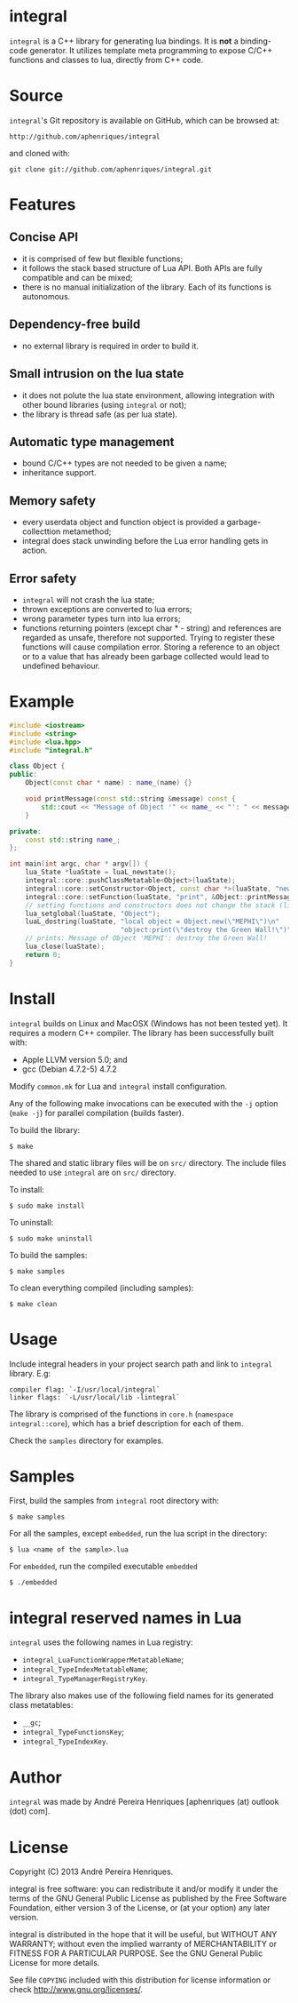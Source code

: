 # integral

`integral` is a C++ library for generating lua bindings. It is **not** a binding-code generator. It utilizes template meta programming to expose C/C++ functions and classes to lua, directly from C++ code.


# Source

`integral`'s Git repository is available on GitHub, which can be browsed at:

    http://github.com/aphenriques/integral

and cloned with:

    git clone git://github.com/aphenriques/integral.git


# Features

## Concise API

* it is comprised of few but flexible functions;
* it follows the stack based structure of Lua API. Both APIs are fully compatible and can be mixed;
* there is no manual initialization of the library. Each of its functions is autonomous.

## Dependency-free build

* no external library is required in order to build it.

## Small intrusion on the lua state

* it does not polute the lua state environment, allowing integration with other bound libraries (using `integral` or not);
* the library is thread safe (as per lua state).

## Automatic type management

* bound C/C++ types are not needed to be given a name;
* inheritance support.

## Memory safety

* every userdata object and function object is provided a garbage-collecttion metamethod;
* integral does stack unwinding before the Lua error handling gets in action.

## Error safety

* `integral` will not crash the lua state;
* thrown exceptions are converted to lua errors;
* wrong parameter types turn into lua errors;
* functions returning pointers (except char * - string) and references are regarded as unsafe, therefore not supported. Trying to register these functions will cause compilation error. Storing a reference to an object or to a value that has already been garbage collected would lead to undefined behaviour.


# Example

```cpp
#include <iostream>
#include <string>
#include <lua.hpp>
#include "integral.h"

class Object {
public:
    Object(const char * name) : name_(name) {}

    void printMessage(const std::string &message) const {
        std::cout << "Message of Object '" << name_ << "': " << message << std::endl;
    }

private:
    const std::string name_;
};

int main(int argc, char * argv[]) {
    lua_State *luaState = luaL_newstate();
    integral::core::pushClassMetatable<Object>(luaState);
    integral::core::setConstructor<Object, const char *>(luaState, "new");
    integral::core::setFunction(luaState, "print", &Object::printMessage);
    // setting functions and constructors does not change the stack (like Lua API)
    lua_setglobal(luaState, "Object");
    luaL_dostring(luaState, "local object = Object.new(\"MEPHI\")\n"
                            "object:print(\"destroy the Green Wall!\")");
    // prints: Message of Object 'MEPHI': destroy the Green Wall!
    lua_close(luaState);
    return 0;
}
```


# Install

`integral` builds on Linux and MacOSX (Windows has not been tested yet). It requires a modern C++ compiler. The library has been successfully built with:

* Apple LLVM version 5.0; and
* gcc (Debian 4.7.2-5) 4.7.2

Modify `common.mk` for Lua and `integral` install configuration.

Any of the following make invocations can be executed with the `-j` option (`make -j`) for parallel compilation (builds faster).

To build the library:

    $ make

The shared and static library files will be on `src/` directory. The include files needed to use `integral` are on `src/` directory.

To install:

    $ sudo make install

To uninstall:

    $ sudo make uninstall

To build the samples:

    $ make samples

To clean everything compiled (including samples):

    $ make clean


# Usage

Include integral headers in your project search path and link to `integral` library. E.g:

    compiler flag: `-I/usr/local/integral`
    linker flags: `-L/usr/local/lib -lintegral`

The library is comprised of the functions in `core.h` (`namespace integral::core`), which has a brief description for each of them.

Check the `samples` directory for examples.


# Samples

First, build the samples from `integral` root directory with:

    $ make samples

For all the samples, except `embedded`, run the lua script in the directory:

    $ lua <name of the sample>.lua

For `embedded`, run the compiled executable `embedded`

    $ ./embedded


# integral reserved names in Lua

`integral` uses the following names in Lua registry:

* `integral_LuaFunctionWrapperMetatableName`;
* `integral_TypeIndexMetatableName`;
* `integral_TypeManagerRegistryKey`.

The library also makes use of the following field names for its generated class metatables:

* `__gc`;
* `integral_TypeFunctionsKey`;
* `integral_TypeIndexKey`.


# Author

`integral` was made by André Pereira Henriques [aphenriques (at) outlook (dot) com].


# License

Copyright (C) 2013  André Pereira Henriques.

integral is free software: you can redistribute it and/or modify it under the terms of the GNU General Public License as published by the Free Software Foundation, either version 3 of the License, or (at your option) any later version.

integral is distributed in the hope that it will be useful, but WITHOUT ANY WARRANTY; without even the implied warranty of MERCHANTABILITY or FITNESS FOR A PARTICULAR PURPOSE. See the GNU General Public License for more details.

See file `COPYING` included with this distribution for license information or check <http://www.gnu.org/licenses/>.
